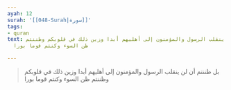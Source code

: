 ```yaml
---
ayah: 12
surah: '[[048-Surah|سورة]]'
tags:
- quran
text: بل ظننتم أن لن ينقلب الرسول والمؤمنون إلى أهليهم أبدا وزين ذلك في قلوبكم وظننتم
  ظن السوء وكنتم قوما بورا

---
```

> بل ظننتم أن لن ينقلب الرسول والمؤمنون إلى أهليهم أبدا وزين ذلك في قلوبكم وظننتم ظن السوء وكنتم قوما بورا
